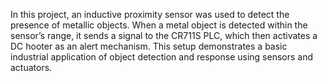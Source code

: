 In this project, an inductive proximity sensor was used to detect the presence of metallic objects. When a metal object is detected within the sensor’s range, it sends a signal to the CR711S PLC, which then activates a DC hooter as an alert mechanism. This setup demonstrates a basic industrial application of object detection and response using sensors and actuators.
